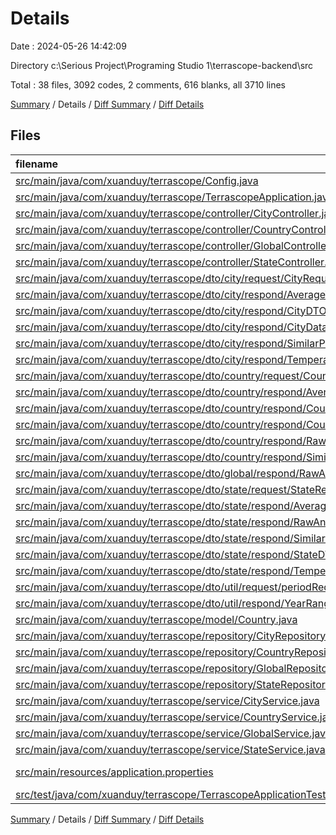 # Details

Date : 2024-05-26 14:42:09

Directory c:\\Serious Project\\Programing Studio 1\\terrascope-backend\\src

Total : 38 files,  3092 codes, 2 comments, 616 blanks, all 3710 lines

[Summary](results.md) / Details / [Diff Summary](diff.md) / [Diff Details](diff-details.md)

## Files
| filename | language | code | comment | blank | total |
| :--- | :--- | ---: | ---: | ---: | ---: |
| [src/main/java/com/xuanduy/terrascope/Config.java](/src/main/java/com/xuanduy/terrascope/Config.java) | Java | 19 | 0 | 3 | 22 |
| [src/main/java/com/xuanduy/terrascope/TerrascopeApplication.java](/src/main/java/com/xuanduy/terrascope/TerrascopeApplication.java) | Java | 9 | 0 | 5 | 14 |
| [src/main/java/com/xuanduy/terrascope/controller/CityController.java](/src/main/java/com/xuanduy/terrascope/controller/CityController.java) | Java | 60 | 0 | 11 | 71 |
| [src/main/java/com/xuanduy/terrascope/controller/CountryController.java](/src/main/java/com/xuanduy/terrascope/controller/CountryController.java) | Java | 88 | 0 | 17 | 105 |
| [src/main/java/com/xuanduy/terrascope/controller/GlobalController.java](/src/main/java/com/xuanduy/terrascope/controller/GlobalController.java) | Java | 18 | 0 | 5 | 23 |
| [src/main/java/com/xuanduy/terrascope/controller/StateController.java](/src/main/java/com/xuanduy/terrascope/controller/StateController.java) | Java | 58 | 0 | 13 | 71 |
| [src/main/java/com/xuanduy/terrascope/dto/city/request/CityRequestDTO.java](/src/main/java/com/xuanduy/terrascope/dto/city/request/CityRequestDTO.java) | Java | 18 | 0 | 7 | 25 |
| [src/main/java/com/xuanduy/terrascope/dto/city/respond/AverageValueOfTemperatureCityRecordDTO.java](/src/main/java/com/xuanduy/terrascope/dto/city/respond/AverageValueOfTemperatureCityRecordDTO.java) | Java | 75 | 0 | 26 | 101 |
| [src/main/java/com/xuanduy/terrascope/dto/city/respond/CityDTO.java](/src/main/java/com/xuanduy/terrascope/dto/city/respond/CityDTO.java) | Java | 38 | 0 | 12 | 50 |
| [src/main/java/com/xuanduy/terrascope/dto/city/respond/CityDataWithinPeriodDTO.java](/src/main/java/com/xuanduy/terrascope/dto/city/respond/CityDataWithinPeriodDTO.java) | Java | 25 | 0 | 10 | 35 |
| [src/main/java/com/xuanduy/terrascope/dto/city/respond/SimilarPeriodCityRecordDTO.java](/src/main/java/com/xuanduy/terrascope/dto/city/respond/SimilarPeriodCityRecordDTO.java) | Java | 90 | 0 | 30 | 120 |
| [src/main/java/com/xuanduy/terrascope/dto/city/respond/TemperatureChangeCityRecordDTO.java](/src/main/java/com/xuanduy/terrascope/dto/city/respond/TemperatureChangeCityRecordDTO.java) | Java | 107 | 0 | 34 | 141 |
| [src/main/java/com/xuanduy/terrascope/dto/country/request/CountryRequestDTO.java](/src/main/java/com/xuanduy/terrascope/dto/country/request/CountryRequestDTO.java) | Java | 24 | 0 | 8 | 32 |
| [src/main/java/com/xuanduy/terrascope/dto/country/respond/AverageValueOfTemperatureCountryRecordDTO.java](/src/main/java/com/xuanduy/terrascope/dto/country/respond/AverageValueOfTemperatureCountryRecordDTO.java) | Java | 54 | 0 | 21 | 75 |
| [src/main/java/com/xuanduy/terrascope/dto/country/respond/CountryDataWithinPeriodDTO.java](/src/main/java/com/xuanduy/terrascope/dto/country/respond/CountryDataWithinPeriodDTO.java) | Java | 26 | 0 | 9 | 35 |
| [src/main/java/com/xuanduy/terrascope/dto/country/respond/CountryRecordDTO.java](/src/main/java/com/xuanduy/terrascope/dto/country/respond/CountryRecordDTO.java) | Java | 45 | 0 | 14 | 59 |
| [src/main/java/com/xuanduy/terrascope/dto/country/respond/RawAndPercentageChangeCountryRecordDTO.java](/src/main/java/com/xuanduy/terrascope/dto/country/respond/RawAndPercentageChangeCountryRecordDTO.java) | Java | 106 | 0 | 35 | 141 |
| [src/main/java/com/xuanduy/terrascope/dto/country/respond/SimilarPeriodCountryRecordDTO.java](/src/main/java/com/xuanduy/terrascope/dto/country/respond/SimilarPeriodCountryRecordDTO.java) | Java | 66 | 0 | 20 | 86 |
| [src/main/java/com/xuanduy/terrascope/dto/global/respond/RawAndPercentageChangeGlobalRecordDTO.java](/src/main/java/com/xuanduy/terrascope/dto/global/respond/RawAndPercentageChangeGlobalRecordDTO.java) | Java | 73 | 0 | 22 | 95 |
| [src/main/java/com/xuanduy/terrascope/dto/state/request/StateRequestDTO.java](/src/main/java/com/xuanduy/terrascope/dto/state/request/StateRequestDTO.java) | Java | 24 | 0 | 8 | 32 |
| [src/main/java/com/xuanduy/terrascope/dto/state/respond/AverageValueOfTemperatureStateRecordDTO.java](/src/main/java/com/xuanduy/terrascope/dto/state/respond/AverageValueOfTemperatureStateRecordDTO.java) | Java | 59 | 0 | 19 | 78 |
| [src/main/java/com/xuanduy/terrascope/dto/state/respond/RawAndPercentageChangeStateRecordDTO.java](/src/main/java/com/xuanduy/terrascope/dto/state/respond/RawAndPercentageChangeStateRecordDTO.java) | Java | 68 | 0 | 20 | 88 |
| [src/main/java/com/xuanduy/terrascope/dto/state/respond/SimilarPeriodStateRecordDTO.java](/src/main/java/com/xuanduy/terrascope/dto/state/respond/SimilarPeriodStateRecordDTO.java) | Java | 74 | 0 | 22 | 96 |
| [src/main/java/com/xuanduy/terrascope/dto/state/respond/StateDTO.java](/src/main/java/com/xuanduy/terrascope/dto/state/respond/StateDTO.java) | Java | 24 | 0 | 8 | 32 |
| [src/main/java/com/xuanduy/terrascope/dto/state/respond/TemperatureChangeStateRecordDTO.java](/src/main/java/com/xuanduy/terrascope/dto/state/respond/TemperatureChangeStateRecordDTO.java) | Java | 93 | 0 | 32 | 125 |
| [src/main/java/com/xuanduy/terrascope/dto/util/request/periodRequestDTO.java](/src/main/java/com/xuanduy/terrascope/dto/util/request/periodRequestDTO.java) | Java | 17 | 0 | 6 | 23 |
| [src/main/java/com/xuanduy/terrascope/dto/util/respond/YearRangeDTO.java](/src/main/java/com/xuanduy/terrascope/dto/util/respond/YearRangeDTO.java) | Java | 17 | 0 | 6 | 23 |
| [src/main/java/com/xuanduy/terrascope/model/Country.java](/src/main/java/com/xuanduy/terrascope/model/Country.java) | Java | 24 | 1 | 7 | 32 |
| [src/main/java/com/xuanduy/terrascope/repository/CityRepository.java](/src/main/java/com/xuanduy/terrascope/repository/CityRepository.java) | Java | 480 | 0 | 39 | 519 |
| [src/main/java/com/xuanduy/terrascope/repository/CountryRepository.java](/src/main/java/com/xuanduy/terrascope/repository/CountryRepository.java) | Java | 497 | 0 | 50 | 547 |
| [src/main/java/com/xuanduy/terrascope/repository/GlobalRepository.java](/src/main/java/com/xuanduy/terrascope/repository/GlobalRepository.java) | Java | 70 | 0 | 10 | 80 |
| [src/main/java/com/xuanduy/terrascope/repository/StateRepository.java](/src/main/java/com/xuanduy/terrascope/repository/StateRepository.java) | Java | 463 | 0 | 29 | 492 |
| [src/main/java/com/xuanduy/terrascope/service/CityService.java](/src/main/java/com/xuanduy/terrascope/service/CityService.java) | Java | 41 | 0 | 13 | 54 |
| [src/main/java/com/xuanduy/terrascope/service/CountryService.java](/src/main/java/com/xuanduy/terrascope/service/CountryService.java) | Java | 64 | 0 | 21 | 85 |
| [src/main/java/com/xuanduy/terrascope/service/GlobalService.java](/src/main/java/com/xuanduy/terrascope/service/GlobalService.java) | Java | 14 | 0 | 5 | 19 |
| [src/main/java/com/xuanduy/terrascope/service/StateService.java](/src/main/java/com/xuanduy/terrascope/service/StateService.java) | Java | 53 | 1 | 13 | 67 |
| [src/main/resources/application.properties](/src/main/resources/application.properties) | Java Properties | 2 | 0 | 1 | 3 |
| [src/test/java/com/xuanduy/terrascope/TerrascopeApplicationTests.java](/src/test/java/com/xuanduy/terrascope/TerrascopeApplicationTests.java) | Java | 9 | 0 | 5 | 14 |

[Summary](results.md) / Details / [Diff Summary](diff.md) / [Diff Details](diff-details.md)